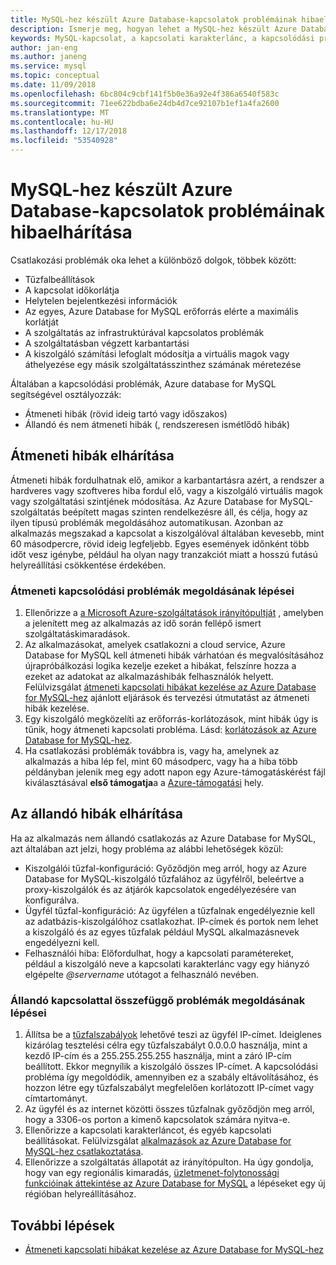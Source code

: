 ```yaml
---
title: MySQL-hez készült Azure Database-kapcsolatok problémáinak hibaelhárítása |} A Microsoft Docs
description: Ismerje meg, hogyan lehet a MySQL-hez készült Azure Database-kapcsolatok problémáinak hibaelhárítása.
keywords: MySQL-kapcsolat, a kapcsolati karakterlánc, a kapcsolódási problémák, a átmeneti hiba, a kapcsolódási hiba
author: jan-eng
ms.author: janeng
ms.service: mysql
ms.topic: conceptual
ms.date: 11/09/2018
ms.openlocfilehash: 6bc804c9cbf141f5b0e36a92e4f386a6540f583c
ms.sourcegitcommit: 71ee622bdba6e24db4d7ce92107b1ef1a4fa2600
ms.translationtype: MT
ms.contentlocale: hu-HU
ms.lasthandoff: 12/17/2018
ms.locfileid: "53540928"
---
```

# <a name="troubleshoot-connection-issues-to-azure-database-for-mysql"></a>MySQL-hez készült Azure Database-kapcsolatok problémáinak hibaelhárítása

Csatlakozási problémák oka lehet a különböző dolgok, többek között:

* Tűzfalbeállítások
* A kapcsolat időkorlátja
* Helytelen bejelentkezési információk
* Az egyes, Azure Database for MySQL erőforrás elérte a maximális korlátját
* A szolgáltatás az infrastruktúrával kapcsolatos problémák
* A szolgáltatásban végzett karbantartási
* A kiszolgáló számítási lefoglalt módosítja a virtuális magok vagy áthelyezése egy másik szolgáltatásszinthez számának méretezése

Általában a kapcsolódási problémák, Azure database for MySQL segítségével osztályozzák:

* Átmeneti hibák (rövid ideig tartó vagy időszakos)
* Állandó és nem átmeneti hibák (, rendszeresen ismétlődő hibák)

## <a name="troubleshoot-transient-errors"></a>Átmeneti hibák elhárítása

Átmeneti hibák fordulhatnak elő, amikor a karbantartásra azért, a rendszer a hardveres vagy szoftveres hiba fordul elő, vagy a kiszolgáló virtuális magok vagy szolgáltatási szintjének módosítása. Az Azure Database for MySQL-szolgáltatás beépített magas szinten rendelkezésre áll, és célja, hogy az ilyen típusú problémák megoldásához automatikusan. Azonban az alkalmazás megszakad a kapcsolat a kiszolgálóval általában kevesebb, mint 60 másodpercre, rövid ideig legfeljebb. Egyes események időnként több időt vesz igénybe, például ha olyan nagy tranzakciót miatt a hosszú futású helyreállítási csökkentése érdekében.

### <a name="steps-to-resolve-transient-connectivity-issues"></a>Átmeneti kapcsolódási problémák megoldásának lépései

1. Ellenőrizze a [a Microsoft Azure-szolgáltatások irányítópultját](https://azure.microsoft.com/status) , amelyben a jelenített meg az alkalmazás az idő során fellépő ismert szolgáltatáskimaradások.
2. Az alkalmazásokat, amelyek csatlakozni a cloud service, Azure Database for MySQL kell átmeneti hibák várhatóan és megvalósításához újrapróbálkozási logika kezelje ezeket a hibákat, felszínre hozza a ezeket az adatokat az alkalmazáshibák felhasználók helyett. Felülvizsgálat [átmeneti kapcsolati hibákat kezelése az Azure Database for MySQL-hez](concepts-connectivity.md) ajánlott eljárások és tervezési útmutatást az átmeneti hibák kezelése.
3. Egy kiszolgáló megközelíti az erőforrás-korlátozások, mint hibák úgy is tűnik, hogy átmeneti kapcsolati probléma. Lásd: [korlátozások az Azure Database for MySQL-hez](concepts-limits.md).
4. Ha csatlakozási problémák továbbra is, vagy ha, amelynek az alkalmazás a hiba lép fel, mint 60 másodperc, vagy ha a hiba több példányban jelenik meg egy adott napon egy Azure-támogatáskérést fájl kiválasztásával **első támogatja**a a [Azure-támogatási](https://azure.microsoft.com/support/options) hely.

## <a name="troubleshoot-persistent-errors"></a>Az állandó hibák elhárítása

Ha az alkalmazás nem állandó csatlakozás az Azure Database for MySQL, azt általában azt jelzi, hogy probléma az alábbi lehetőségek közül:

* Kiszolgálói tűzfal-konfiguráció: Győződjön meg arról, hogy az Azure Database for MySQL-kiszolgáló tűzfalához az ügyfélről, beleértve a proxy-kiszolgálók és az átjárók kapcsolatok engedélyezésére van konfigurálva.
* Ügyfél tűzfal-konfiguráció: Az ügyfélen a tűzfalnak engedélyeznie kell az adatbázis-kiszolgálóhoz csatlakozhat. IP-címek és portok nem lehet a kiszolgáló és az egyes tűzfalak például MySQL alkalmazásnevek engedélyezni kell.
* Felhasználói hiba: Előfordulhat, hogy a kapcsolati paramétereket, például a kiszolgáló neve a kapcsolati karakterlánc vagy egy hiányzó elgépelte *@servername* utótagot a felhasználó nevében.

### <a name="steps-to-resolve-persistent-connectivity-issues"></a>Állandó kapcsolattal összefüggő problémák megoldásának lépései

1. Állítsa be a [tűzfalszabályok](howto-manage-firewall-using-portal.md) lehetővé teszi az ügyfél IP-címet. Ideiglenes kizárólag tesztelési célra egy tűzfalszabályt 0.0.0.0 használja, mint a kezdő IP-cím és a 255.255.255.255 használja, mint a záró IP-cím beállított. Ekkor megnyílik a kiszolgáló összes IP-címet. A kapcsolódási probléma így megoldódik, amennyiben ez a szabály eltávolításához, és hozzon létre egy tűzfalszabályt megfelelően korlátozott IP-címet vagy címtartományt.
2. Az ügyfél és az internet közötti összes tűzfalnak győződjön meg arról, hogy a 3306-os porton a kimenő kapcsolatok számára nyitva-e.
3. Ellenőrizze a kapcsolati karakterláncot, és egyéb kapcsolati beállításokat. Felülvizsgálat [alkalmazások az Azure Database for MySQL-hez csatlakoztatása](howto-connection-string.md).
4. Ellenőrizze a szolgáltatás állapotát az irányítópulton. Ha úgy gondolja, hogy van egy regionális kimaradás, [üzletmenet-folytonossági funkcióinak áttekintése az Azure Database for MySQL](concepts-business-continuity.md) a lépéseket egy új régióban helyreállításához.

## <a name="next-steps"></a>További lépések

* [Átmeneti kapcsolati hibákat kezelése az Azure Database for MySQL-hez](concepts-connectivity.md)
